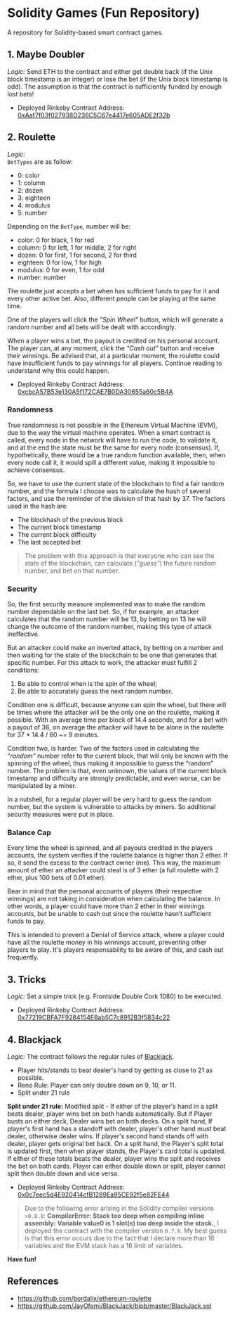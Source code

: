 # Solidity Games (Fun Repository)
A repository for Solidity-based smart contract games.

## 1. Maybe Doubler
*Logic:* Send ETH to the contract and either get double back (if the Unix block timestamp is an integer) or lose the bet (if the Unix block timestamp is odd). The assumption is that the contract is sufficiently funded by enough lost bets!
- Deployed Rinkeby Contract Address: [0xAaf7f03f027938D236C5C67e4417e605ADE2f32b](https://rinkeby.etherscan.io/address/0xaaf7f03f027938d236c5c67e4417e605ade2f32b)

## 2. Roulette
*Logic:*     
`BetTypes` are as follow:
- 0: color
- 1: column
- 2: dozen
- 3: eighteen
- 4: modulus
- 5: number

Depending on the `BetType`, number will be:
- color: 0 for black, 1 for red
- column: 0 for left, 1 for middle, 2 for right
- dozen: 0 for first, 1 for second, 2 for third
- eighteen: 0 for low, 1 for high
- modulus: 0 for even, 1 for odd
- number: number

The roulette just accepts a bet when has sufficient funds to pay for it and every other active bet. Also, different people can be playing at the same time.

One of the players will click the *"Spin Wheel"* button, which will generate a random number and all bets will be dealt with accordingly.

When a player wins a bet, the payout is credited on his personal account. The player can, at any moment, click the *"Cash out"* button and receive their winnings. Be advised that, at a particular moment, the roulette could have insufficient funds to pay winnings for all players. Continue reading to understand why this could happen.

- Deployed Rinkeby Contract Address: [0xcbcA57B53e130A5f172CAE7B0DA30655a60c5B4A](https://rinkeby.etherscan.io/address/0xcbca57b53e130a5f172cae7b0da30655a60c5b4a)
### Randomness
True randomness is not possible in the Ethereum Virtual Machine (EVM), due to the way the virtual machine operates. When a smart contract is called, every node in the network will have to run the code, to validate it, and at the end the state must be the same for every node (consensus). If, hypothetically, there would be a true random function available, then, when every node call it, it would spill a different value, making it impossible to achieve consensus.

So, we have to use the current state of the blockchain to find a fair random number, and the formula I choose was to calculate the hash of several factors, and use the reminder of the division of that hash by 37. The factors used in the hash are:
- The blockhash of the previous block
- The current block timestamp
- The current block difficulty
- The last accepted bet
> The problem with this approach is that everyone who can see the state of the blockchain, can calculate (*"guess"*) the future random number, and bet on that number.

### Security
So, the first security measure implemented was to make the random number dependable on the last bet. So, if for example, an attacker calculates that the random number will be 13, by betting on 13 he will change the outcome of the random number, making this type of attack ineffective.

But an attacker could make an inverted attack, by betting on a number and then waiting for the state of the blockchain to be one that generates that specific number. For this attack to work, the attacker must fulfill 2 conditions:
1. Be able to control when is the spin of the wheel;
2. Be able to accurately guess the next random number.

Condition one is difficult, because anyone can spin the wheel, but there will be times where the attacker will be the only one on the roulette, making it possible. With an average time per block of 14.4 seconds, and for a bet with a payout of 36, on average the attacker will have to be alone in the roulette for 37 * 14.4 / 60 ~= 9 minutes.

Condition two, is harder. Two of the factors used in calculating the *"random"* number refer to the current block, that will only be known with the spinning of the wheel, thus making it impossible to guess the “random” number. The problem is that, even unknown, the values of the current block timestamp and difficulty are strongly predictable, and even worse, can be manipulated by a miner.

In a nutshell, for a regular player will be very hard to guess the random number, but the system is vulnerable to attacks by miners. So additional security measures were put in place.

### Balance Cap
Every time the wheel is spinned, and all payouts credited in the players accounts, the system verifies if the roulette balance is higher than 2 ether. If so, it send the excess to the contract owner (me). This way, the maximum amount of ether an attacker could steal is of 3 ether (a full roulette with 2 ether, plus 100 bets of 0.01 ether).

Bear in mind that the personal accounts of players (their respective winnings) are not taking in consideration when calculating the balance. In other words, a player could have more than 2 ether in their winnings accounts, but be unable to cash out since the roulette hasn’t sufficient funds to pay.

This is intended to prevent a Denial of Service attack, where a player could have all the roulette money in his winnings account, preventing other players to play. It's players responsability to be aware of this, and cash out frequently.

## 3. Tricks
*Logic:* Set a simple trick (e.g. Frontside Double Cork 1080) to be executed.

- Deployed Rinkeby Contract Address: [0x77219CBFA7F9284154E8ab5C7c8912B3f5834c22](https://rinkeby.etherscan.io/address/0x77219cbfa7f9284154e8ab5c7c8912b3f5834c22)

## 4. Blackjack
*Logic:* The contract follows the regular rules of [Blackjack](https://www.bicyclecards.com/how-to-play/blackjack/).
- Player hits/stands to beat dealer's hand by getting as close to 21 as possible.
- Reno Rule: Player can only double down on 9, 10, or 11.
- Split under 21 rule

**Split under 21 rule:** Modified split - If either of the player's hand in a split beats dealer, player wins bet on both hands automatically. But if Player busts on either deck, Dealer wins bet on both decks. On a split hand, If player's first hand has a standoff with dealer, player's other hand must beat dealer, otherwise dealer wins. If player's second hand stands off with dealer, player gets original bet back. On a split hand, the Player's split total is updated first, then when player stands, the Player's card total is updated. If either of these totals beats the dealer, player wins the split and receives the bet on both cards. Player can either double down or split, player cannot split then double down and vice versa.

- Deployed Rinkeby Contract Address: [0x0c7eec5d4E920414cfB1289Ea95CE92f5e82FE44](https://rinkeby.etherscan.io/address/0x0c7eec5d4e920414cfb1289ea95ce92f5e82fe44)
> Due to the following error arising in the Solidity compiler versions `>0.8.0`: **CompilerError: Stack too deep when compiling inline assembly: Variable value0 is 1 slot(s) too deep inside the stack.**, I deployed the contract with the compiler version `0.7.6`. My best guess is that this error occurs due to the fact that I declare more than 16 variables and the EVM stack has a 16 limit of variables.

**Have fun!**

## References
- https://github.com/bordalix/ethereum-roulette
- https://github.com/JayOfemi/BlackJack/blob/master/BlackJack.sol